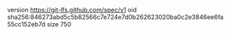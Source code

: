 version https://git-lfs.github.com/spec/v1
oid sha256:846273abd5c5b82566c7e724e7d0b262623020ba0c2e3846ee6fa55cc152eb7d
size 750
